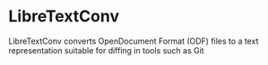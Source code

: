 # LibreTextConv
LibreTextConv converts OpenDocument Format (ODF) files to a text representation suitable for diffing in tools such as Git
